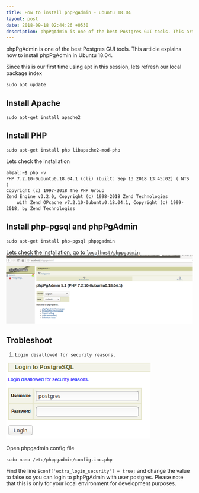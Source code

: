 ```yaml
---
title: How to install phpPgAdmin - ubuntu 18.04
layout: post
date: 2018-09-18 02:44:26 +0530
description: phpPgAdmin is one of the best Postgres GUI tools. This artilcle explains how to install phpPgAdmin in Ubuntu 18.04.
---
```


phpPgAdmin is one of the best Postgres GUI tools. This artilcle explains how to install phpPgAdmin in Ubuntu 18.04.

Since this is our first time using apt in this session, lets refresh our local package index

    sudo apt update

## Install Apache

    sudo apt-get install apache2

## Install PHP

    sudo apt-get install php libapache2-mod-php

Lets check the installation

    al@al:~$ php -v
    PHP 7.2.10-0ubuntu0.18.04.1 (cli) (built: Sep 13 2018 13:45:02) ( NTS )
    Copyright (c) 1997-2018 The PHP Group
    Zend Engine v3.2.0, Copyright (c) 1998-2018 Zend Technologies
        with Zend OPcache v7.2.10-0ubuntu0.18.04.1, Copyright (c) 1999-2018, by Zend Technologies


## Install php-pgsql and phpPgAdmin

    sudo apt-get install php-pgsql phppgadmin

Lets check the installation, go to `localhost/phppgadmin` ![localhost/phppgadmin](/public//images/posts/phppgadmin-installed.png)

## Trobleshoot

1. `Login disallowed for security reasons.`

![Login disallowed for security reasons](/public/images/posts/phppgadmin-login-disabled.png)

   Open phpgadmin config file

    sudo nano /etc/phppgadmin/config.inc.php

   Find the line `$conf['extra_login_security'] = true;` and change the value to false so you can login to phpPgAdmin with user postgres. Please note that this is only for your local environment for development purposes.




